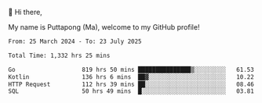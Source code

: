 👋 Hi there,

My name is Puttapong (Ma), welcome to my GitHub profile!

<!--START_SECTION:waka-->

```txt
From: 25 March 2024 - To: 23 July 2025

Total Time: 1,332 hrs 25 mins

Go                   819 hrs 50 mins ███████████████▒░░░░░░░░░   61.53 %
Kotlin               136 hrs 6 mins  ██▓░░░░░░░░░░░░░░░░░░░░░░   10.22 %
HTTP Request         112 hrs 39 mins ██░░░░░░░░░░░░░░░░░░░░░░░   08.46 %
SQL                  50 hrs 49 mins  █░░░░░░░░░░░░░░░░░░░░░░░░   03.81 %
```

<!--END_SECTION:waka-->
